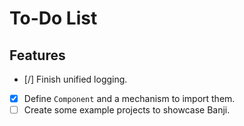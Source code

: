 # To-Do List

## Features

- [/] Finish unified logging.
- [x] Define `Component` and a mechanism to import them.
- [ ] Create some example projects to showcase Banji.
